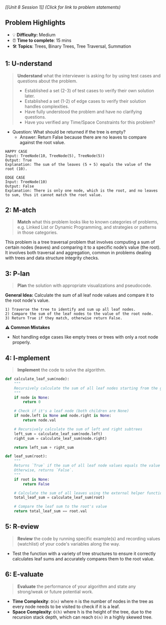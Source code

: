 *[[Unit 8 Session 1]] (Click for link to problem statements)*

## Problem Highlights

* 💡 **Difficulty:** Medium
* ⏰ **Time to complete**: 15 mins
* 🛠️ **Topics**: Trees, Binary Trees, Tree Traversal, Summation
    
## 1: U-nderstand

> **Understand** what the interviewer is asking for by using test cases and questions about the problem.
> - Established a set (2-3) of test cases to verify their own solution later.
> - Established a set (1-2) of edge cases to verify their solution handles complexities.
> - Have fully understood the problem and have no clarifying questions.
> - Have you verified any Time/Space Constraints for this problem?

- Question: What should be returned if the tree is empty?
    - Answer: Return False because there are no leaves to compare against the root value.

```
HAPPY CASE
Input: TreeNode(10, TreeNode(5), TreeNode(5))
Output: True
Explanation: The sum of the leaves (5 + 5) equals the value of the root (10).

EDGE CASE
Input: TreeNode(10)
Output: False
Explanation: There is only one node, which is the root, and no leaves to sum, thus it cannot match the root value.
```

## 2: M-atch

> **Match** what this problem looks like to known categories of problems, e.g. Linked List or Dynamic Programming, and strategies or patterns in those categories.

This problem is a tree traversal problem that involves computing a sum of certain nodes (leaves) and comparing it to a specific node’s value (the root). It involves both traversal and aggregation, common in problems dealing with trees and data structure integrity checks.

## 3: P-lan

> **Plan** the solution with appropriate visualizations and pseudocode.

**General Idea:** Calculate the sum of all leaf node values and compare it to the root node's value.

```
1) Traverse the tree to identify and sum up all leaf nodes.
2) Compare the sum of the leaf nodes to the value of the root node.
3) Return True if they match, otherwise return False.
```

**⚠️ Common Mistakes**

- Not handling edge cases like empty trees or trees with only a root node properly.

## 4: I-mplement

> **Implement** the code to solve the algorithm.

```python
def calculate_leaf_sum(node):
    """
    Recursively calculate the sum of all leaf nodes starting from the given node.
    """
    if node is None:
        return 0

    # Check if it's a leaf node (both children are None)
    if node.left is None and node.right is None:
        return node.val

    # Recursively calculate the sum of left and right subtrees
    left_sum = calculate_leaf_sum(node.left)
    right_sum = calculate_leaf_sum(node.right)

    return left_sum + right_sum

def leaf_sum(root):
    """
    Returns `True` if the sum of all leaf node values equals the value of the root node.
    Otherwise, returns `False`.
    """
    if root is None:
        return False

    # Calculate the sum of all leaves using the external helper function
    total_leaf_sum = calculate_leaf_sum(root)

    # Compare the leaf sum to the root's value
    return total_leaf_sum == root.val
```

## 5: R-eview

> **Review** the code by running specific example(s) and recording values (watchlist) of your code's variables along the way.

- Test the function with a variety of tree structures to ensure it correctly calculates leaf sums and accurately compares them to the root value.

## 6: E-valuate

> **Evaluate** the performance of your algorithm and state any strong/weak or future potential work.

* **Time Complexity**: `O(n)` where n is the number of nodes in the tree as every node needs to be visited to check if it is a leaf.
* **Space Complexity**: `O(h)` where h is the height of the tree, due to the recursion stack depth, which can reach `O(n)` in a highly skewed tree.
